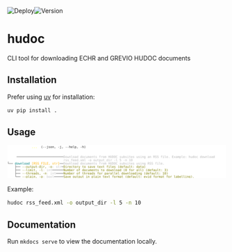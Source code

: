![Deploy](https://github.com/evidlabel/hudoc/actions/workflows/ci.yml/badge.svg)![Version](https://img.shields.io/github/v/release/evidlabel/hudoc)

# hudoc

CLI tool for downloading ECHR and GREVIO HUDOC documents

## Installation

Prefer using [uv](https://docs.astral.sh/uv/) for installation:

```sh
uv pip install .
```

## Usage

![Help](docs/assets/help.svg)

Example:

```sh
hudoc rss_feed.xml -o output_dir -l 5 -n 10
```

## Documentation

Run `mkdocs serve` to view the documentation locally.
